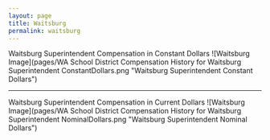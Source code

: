 ```yaml
---
layout: page
title: Waitsburg
permalink: waitsburg
---
```



Waitsburg Superintendent Compensation in Constant Dollars
![Waitsburg Image](pages/WA School District Compensation History for Waitsburg Superintendent ConstantDollars.png "Waitsburg Superintendent Constant Dollars")
___

Waitsburg Superintendent Compensation in Current Dollars
![Waitsburg Image](pages/WA School District Compensation History for Waitsburg Superintendent NominalDollars.png "Waitsburg Superintendent Nominal Dollars")